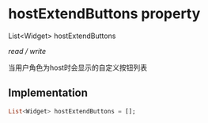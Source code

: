 


# hostExtendButtons property







List&lt;Widget> hostExtendButtons
  
_<span class="feature">read / write</span>_



<p>当用户角色为host时会显示的自定义按钮列表</p>



## Implementation

```dart
List<Widget> hostExtendButtons = [];
```







